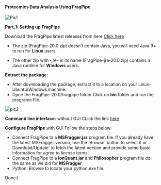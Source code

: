 #### Proteomics Data Analysis Using FragPipe

![Pic1](https://github.com/Mahendra687/ProtemicsDataAnalysis/assets/97247515/ff8ff519-df00-4c6d-b1d3-926f2a631184)

**Part_1: Setting up FragPipe**

Download the FragPipe latest releases from here [Click here](https://github.com/Nesvilab/FragPipe/releases)

- The zip (FragPipe-20.0.zip) doesn't contain Java, you will need Java 9+ to run for **Linux** users

- The other zip with -jre- in its name (FragPipe-jre-20.0.zip) contains a Java runtime for **Windows** users.

**Extract the package:**

- After downloading the package, extract it to a location on your Linux-Ubuntu/Windows machine.
- Opne the FragPipe-20.0/fragpipe folder Click on **bin** folder and run the programe file.

![pic2](https://github.com/Mahendra687/ProtemicsDataAnalysis/assets/97247515/f08d6500-5d42-41ab-b9ac-30fa248609cb)


**Command line interface:** without GUI CLick the link [here](https://fragpipe.nesvilab.org/docs/tutorial_headless.html)

**Configure FragPipe** with GUI Follow the steps below:

- Connect FragPipe to a **MSFragger.jar** program file. If you already have the latest MSFragger version, use the ‘Browse’ button to select it or Download/Update’ to fetch the latest version and provide some basic information for agree to license terms.
- Connect FragPipe to a **IonQuant.jar** and **Philosopher** program file do the same as we did for **MSFragger**
- Python: Browse to locate your python.exe file.

Done:)
